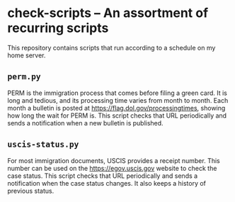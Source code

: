 # check-scripts – An assortment of recurring scripts

This repository contains scripts that run according to a schedule on my home
server.

## `perm.py`

PERM is the immigration process that comes before filing a green card. It is
long and tedious, and its processing time varies from month to month. Each month
a bulletin is posted at https://flag.dol.gov/processingtimes, showing how
long the wait for PERM is. This script checks that URL periodically and sends a
notification when a new bulletin is published.

## `uscis-status.py`

For most immigration documents, USCIS provides a receipt number. This number can
be used on the https://egov.uscis.gov website to check the case status. This
script checks that URL periodically and sends a notification when the case
status changes. It also keeps a history of previous status.
